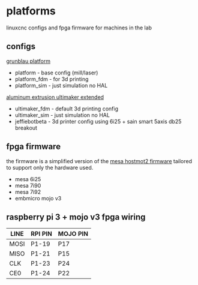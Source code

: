 # platforms

linuxcnc configs and fpga firmware for machines in the lab

## configs
[grunblau platform](http://www.grunblau.com/PlatformCNC.htm)
 * platform - base config (mill/laser)
 * platform_fdm - for 3d printing
 * platform_sim - just simulation no HAL

[aluminum extrusion ultimaker extended](http://www.thingiverse.com/thing:1100186)
 * ultimaker_fdm - default 3d printing config
 * ultimaker_sim - just simulation no HAL
 * jeffiebotbeta - 3d printer config using 6i25 + sain smart 5axis db25 breakout

## fpga firmware
the firmware is a simplified version of the [mesa hostmot2 firmware](https://github.com/LinuxCNC/hostmot2-firmware) tailored to support only the hardware used.
 * mesa 6i25
 * mesa 7i90
 * mesa 7i92
 * embmicro mojo v3
 
## raspberry pi 3 + mojo v3 fpga wiring

| LINE  | RPI PIN | MOJO PIN |
| ----- | ------- | -------- |
| MOSI  | P1-19   | P17      |
| MISO  | P1-21   | P15      |
| CLK   | P1-23   | P24      |
| CE0   | P1-24   | P22      |


